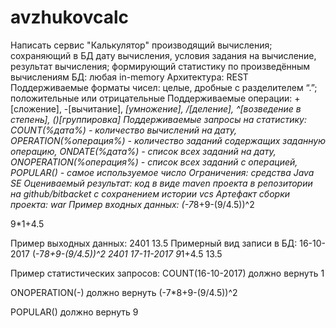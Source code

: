 # avzhukovcalc
Написать сервис &quot;Калькулятор&quot; производящий вычисления; сохраняющий в БД дату
вычисления, условия задания на вычисление, результат вычисления; формирующий
статистику по произведённым вычислениям
БД: любая in-memory
Архитектура: REST
Поддерживаемые форматы чисел: целые, дробные с разделителем “.”; положительные или
отрицательные
Поддерживаемые операции: +[сложение], -[вычитание], *[умножение], /[деление],
^[возведение в степень], ()[группировка]
Поддерживаемые запросы на статистику: COUNT(%дата%) - количество вычислений на
дату, OPERATION(%операция%) - количество заданий содержащих заданную операцию,
ONDATE(%дата%) - список всех заданий на дату, ONOPERATION(%операция%) - список
всех заданий с операцией, POPULAR() - самое используемое число
Ограничения: средства Java SE
Оцениваемый результат: код в виде maven проекта в репозитории на github/bitbacket с
сохранением истории vcs
Артефакт сборки проекта: war
Пример входных данных:          (-7*8+9-(9/4.5))^2

9*1+4.5

Пример выходных данных:       2401
13.5
Примерный вид записи в БД:    16-10-2017       (-7*8+9-(9/4.5))^2       2401
17-11-2017       9*1+4.5                       13.5

Пример статистических запросов:        COUNT(16-10-2017) должно вернуть 1

ONOPERATION(-) должно вернуть (-7*8+9-(9/4.5))^2

POPULAR() должно вернуть 9
